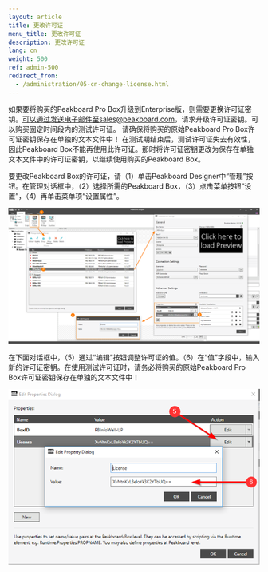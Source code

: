 ```yaml
---
layout: article
title: 更改许可证
menu_title: 更改许可证
description: 更改许可证
lang: cn
weight: 500
ref: admin-500
redirect_from:
  - /administration/05-cn-change-license.html
---
```


如果要将购买的Peakboard Pro Box升级到Enterprise版，则需要更换许可证密钥。可以通过发送电子邮件至sales@peakboard.com，请求升级许可证密钥。可以购买固定时间段内的测试许可证。 请确保将购买的原始Peakboard Pro Box许可证密钥保存在单独的文本文件中！ 在测试期结束后，测试许可证失去有效性，因此Peakboard Box不能再使用此许可证。那时将许可证密钥更改为保存在单独文本文件中的许可证密钥，以继续使用购买的Peakboard Box。

要更改Peakboard Box的许可证，请（1）单击Peakboard Designer中“管理”按钮。在管理对话框中，（2）选择所需的Peakboard Box，（3）点击菜单按钮“设置”，（4）再单击菜单项“设置属性”。


![Manage Dialog](/assets/images/admin/license/manage-dialog.png)

在下面对话框中，（5）通过“编辑”按钮调整许可证的值。（6）在“值”字段中，输入新的许可证密钥。在使用测试许可证时，请务必将购买的原始Peakboard Pro Box许可证密钥保存在单独的文本文件中！

![Edit Properties Dialog](/assets/images/admin/license/edit-license.png)
